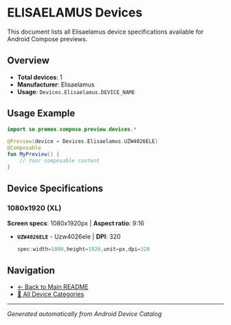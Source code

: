 # ELISAELAMUS Devices

This document lists all Elisaelamus device specifications available for Android Compose previews.

## Overview

- **Total devices**: 1
- **Manufacturer**: Elisaelamus
- **Usage**: `Devices.Elisaelamus.DEVICE_NAME`

## Usage Example

```kotlin
import se.premex.compose.preview.devices.*

@Preview(device = Devices.Elisaelamus.UZW4026ELE)
@Composable
fun MyPreview() {
    // Your composable content
}
```

## Device Specifications

### 1080x1920 (XL)

**Screen specs**: 1080x1920px | **Aspect ratio**: 9:16

- **`UZW4026ELE`** - Uzw4026ele | **DPI**: 320
  ```kotlin
  spec:width=1080,height=1920,unit=px,dpi=320
  ```

## Navigation

- [← Back to Main README](../../README.md)
- [📱 All Device Categories](../README.md)

---
*Generated automatically from Android Device Catalog*

